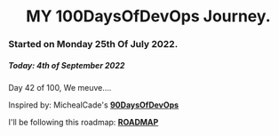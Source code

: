 <h1 align=center>
  MY 100DaysOfDevOps Journey.
</h1>

### Started on Monday 25th Of July 2022.
##### Today: 4th of September 2022

Day 42 of 100, We meuve....

Inspired by: MichealCade's [**90DaysOfDevOps**](https://github.com/MichaelCade/90DaysOfDevOps)

I'll be following this roadmap: [**ROADMAP**](https://devopslearning.medium.com/100-days-of-devops-day-100-thanks-everyone-and-happy-learning-f014f0aad490)


